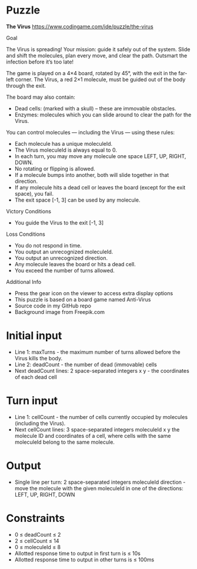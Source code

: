 # Puzzle
**The Virus** https://www.codingame.com/ide/puzzle/the-virus

Goal

The Virus is spreading! Your mission: guide it safely out of the system. Slide and shift the molecules, plan every move, and clear the path. Outsmart the infection before it’s too late!

The game is played on a 4×4 board, rotated by 45°, with the exit in the far-left corner. The Virus, a red 2×1 molecule, must be guided out of the body through the exit.

The board may also contain:
* Dead cells: (marked with a skull) – these are immovable obstacles.
* Enzymes: molecules which you can slide around to clear the path for the Virus.

You can control molecules — including the Virus — using these rules:
* Each molecule has a unique moleculeId.
* The Virus moleculeId is always equal to 0.
* In each turn, you may move any molecule one space LEFT, UP, RIGHT, DOWN.
* No rotating or flipping is allowed.
* If a molecule bumps into another, both will slide together in that direction.
* If any molecule hits a dead cell or leaves the board (except for the exit space), you fail.
* The exit space [-1, 3] can be used by any molecule.

Victory Conditions
* You guide the Virus to the exit [-1, 3]

Loss Conditions
* You do not respond in time.
* You output an unrecognized moleculeId.
* You output an unrecognized direction.
* Any molecule leaves the board or hits a dead cell.
* You exceed the number of turns allowed.

Additional Info
- Press the gear icon on the viewer to access extra display options
- This puzzle is based on a board game named Anti-Virus
- Source code in my GitHub repo
- Background image from Freepik.com

# Initial input
* Line 1: maxTurns - the maximum number of turns allowed before the Virus kills the body.
* Line 2: deadCount - the number of dead (immovable) cells
* Next deadCount lines: 2 space-separated integers x y - the coordinates of each dead cell

# Turn input
* Line 1: cellCount - the number of cells currently occupied by molecules (including the Virus).
* Next cellCount lines: 3 space-separated integers moleculeId x y the molecule ID and coordinates of a cell, where cells with the same moleculeId belong to the same molecule.

# Output
* Single line per turn: 2 space-separated integers moleculeId direction - move the molecule with the given moleculeId in one of the directions: LEFT, UP, RIGHT, DOWN

# Constraints
* 0 ≤ deadCount ≤ 2
* 2 ≤ cellCount ≤ 14
* 0 ≤ moleculeId ≤ 8
* Allotted response time to output in first turn is ≤ 10s
* Allotted response time to output in other turns is ≤ 100ms
